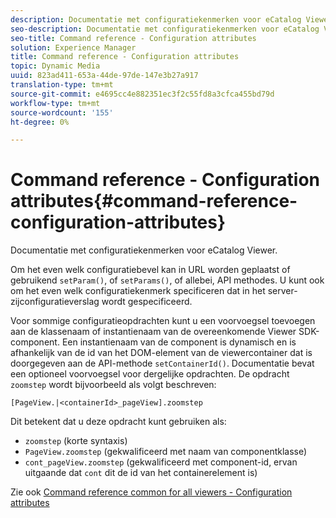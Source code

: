 ```yaml
---
description: Documentatie met configuratiekenmerken voor eCatalog Viewer.
seo-description: Documentatie met configuratiekenmerken voor eCatalog Viewer.
seo-title: Command reference - Configuration attributes
solution: Experience Manager
title: Command reference - Configuration attributes
topic: Dynamic Media
uuid: 823ad411-653a-44de-97de-147e3b27a917
translation-type: tm+mt
source-git-commit: e4695cc4e882351ec3f2c55fd8a3cfca455bd79d
workflow-type: tm+mt
source-wordcount: '155'
ht-degree: 0%

---
```



# Command reference - Configuration attributes{#command-reference-configuration-attributes}

Documentatie met configuratiekenmerken voor eCatalog Viewer.

Om het even welk configuratiebevel kan in URL worden geplaatst of gebruikend `setParam()`, of `setParams()`, of allebei, API methodes. U kunt ook om het even welk configuratiekenmerk specificeren dat in het server-zijconfiguratieverslag wordt gespecificeerd.

Voor sommige configuratieopdrachten kunt u een voorvoegsel toevoegen aan de klassenaam of instantienaam van de overeenkomende Viewer SDK-component. Een instantienaam van de component is dynamisch en is afhankelijk van de id van het DOM-element van de viewercontainer dat is doorgegeven aan de API-methode `setContainerId()`. Documentatie bevat een optioneel voorvoegsel voor dergelijke opdrachten. De opdracht `zoomstep` wordt bijvoorbeeld als volgt beschreven:

`[PageView.|<containerId>_pageView].zoomstep`

Dit betekent dat u deze opdracht kunt gebruiken als:

* `zoomstep` (korte syntaxis)
* `PageView.zoomstep` (gekwalificeerd met naam van componentklasse)
* `cont_pageView.zoomstep` (gekwalificeerd met component-id, ervan uitgaande dat  `cont` dit de id van het containerelement is)

Zie ook [Command reference common for all viewers - Configuration attributes](../../../r-html5-viewer-20-cmdref-configattrib/r-html5-viewer-20-cmdref-configattrib.md#concept-850e0f2c49b949deb7cfbfd330d329bd)

